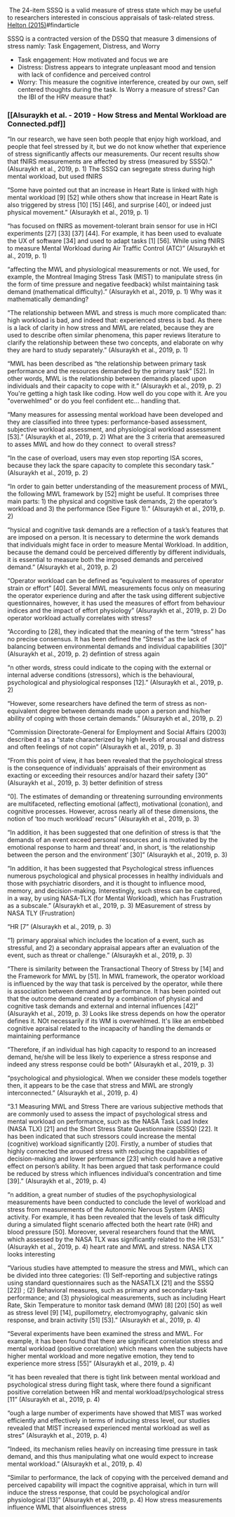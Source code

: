  The 24-item SSSQ is a valid measure of stress state which may be useful to researchers interested in conscious appraisals of task-related stress.[ Helton (2015)](https://econtent.hogrefe.com/doi/full/10.1027/1015-5759/a000200)#findarticle

SSSQ is a contracted version of the DSSQ that measure 3 dimensions of stress namly: Task Engagement, Distress, and Worry
- Task engagement: How motivated and focus we are
- Distress: Distress appears to integrate unpleasant mood and tension with lack of confidence and perceived control
- Worry: This measure the cognitive interference, created by our own, self centered thoughts during the task. Is Worry a measure of stress? Can the IBI of the HRV measure that? 


### [[Alsuraykh et al. - 2019 - How Stress and Mental Workload are Connected.pdf]]
“In our research, we have seen both people that enjoy high workload, and people that feel stressed by it, but we do not know whether that experience of stress significantly affects our measurements. Our recent results show that fNIRS measurements are affected by stress (measured by SSSQ).” (Alsuraykh et al., 2019, p. 1) The SSSQ can segregate stress during high mental workload, but used fNIRS

“Some have pointed out that an increase in Heart Rate is linked with high mental workload [9] [52] while others show that increase in Heart Rate is also triggered by stress [10] [15] [46], and surprise [40], or indeed just physical movement.” (Alsuraykh et al., 2019, p. 1)

“has focused on fNIRS as movement-tolerant brain sensor for use in HCI experiments [27] [33] [37] [44]. For example, it has been used to evaluate the UX of software [34] and used to adapt tasks [1] [56]. While using fNIRS to measure Mental Workload during Air Traffic Control (ATC)” (Alsuraykh et al., 2019, p. 1)

“affecting the MWL and physiological measurements or not. We used, for example, the Montreal Imaging Stress Task (MIST) to manipulate stress (in the form of time pressure and negative feedback) whilst maintaining task demand (mathematical difficulty).” (Alsuraykh et al., 2019, p. 1) Why was it mathematically demanding?

“The relationship between MWL and stress is much more complicated than: high workload is bad, and indeed that: experienced stress is bad. As there is a lack of clarity in how stress and MWL are related, because they are used to describe often similar phenomena, this paper reviews literature to clarify the relationship between these two concepts, and elaborate on why they are hard to study separately.” (Alsuraykh et al., 2019, p. 1)

“MWL has been described as “the relationship between primary task performance and the resources demanded by the primary task” [52]. In other words, MWL is the relationship between demands placed upon individuals and their capacity to cope with it.” (Alsuraykh et al., 2019, p. 2) You're getting a high task like coding. How well do you cope with it. Are you "overwehlmed" or do you feel confident etc... handling that.

“Many measures for assessing mental workload have been developed and they are classified into three types: performance-based assessment, subjective workload assessment, and physiological workload assessment [53].” (Alsuraykh et al., 2019, p. 2) What are the 3 criteria that aremeasured to asses MWL and how do they connect  to overall stress?

“In the case of overload, users may even stop reporting ISA scores, because they lack the spare capacity to complete this secondary task.” (Alsuraykh et al., 2019, p. 2)

“In order to gain better understanding of the measurement process of MWL, the following MWL framework by [52] might be useful. It comprises three main parts: 1) the physical and cognitive task demands, 2) the operator’s workload and 3) the performance (See Figure 1).” (Alsuraykh et al., 2019, p. 2)

“hysical and cognitive task demands are a reflection of a task’s features that are imposed on a person. It is necessary to determine the work demands that individuals might face in order to measure Mental Workload. In addition, because the demand could be perceived differently by different individuals, it is essential to measure both the imposed demands and perceived demand.” (Alsuraykh et al., 2019, p. 2)

“Operator workload can be defined as “equivalent to measures of operator strain or effort” [40]. Several MWL measurements focus only on measuring the operator experience during and after the task using different subjective questionnaires, however, it has used the measures of effort from behaviour indices and the impact of effort physiology” (Alsuraykh et al., 2019, p. 2) Do operator workload actually correlates with stress?

“According to [28], they indicated that the meaning of the term “stress” has no precise consensus. It has been defined the “Stress” as the lack of balancing between environmental demands and individual capabilities [30]” (Alsuraykh et al., 2019, p. 2) defintion of stress again

“n other words, stress could indicate to the coping with the external or internal adverse conditions (stressors), which is the behavioural, psychological and physiological responses [12].” (Alsuraykh et al., 2019, p. 2)

“However, some researchers have defined the term of stress as non-equivalent degree between demands made upon a person and his/her ability of coping with those certain demands.” (Alsuraykh et al., 2019, p. 2)

“Commission Directorate-General for Employment and Social Affairs (2003) described it as a “state characterized by high levels of arousal and distress and often feelings of not copin” (Alsuraykh et al., 2019, p. 3)

“From this point of view, it has been revealed that the psychological stress is the consequence of individuals’ appraisals of their environment as exacting or exceeding their resources and/or hazard their safety [30” (Alsuraykh et al., 2019, p. 3) better definition of stress

“0]. The estimates of demanding or threatening surrounding environments are multifaceted, reflecting emotional (affect), motivational (conation), and cognitive processes. However, across nearly all of these dimensions, the notion of ‘too much workload’ recurs” (Alsuraykh et al., 2019, p. 3)

“In addition, it has been suggested that one definition of stress is that ‘the demands of an event exceed personal resources and is motivated by the emotional response to harm and threat’ and, in short, is ‘the relationship between the person and the environment’ [30]” (Alsuraykh et al., 2019, p. 3)

“In addition, it has been suggested that Psychological stress influences numerous psychological and physical processes in healthy individuals and those with psychiatric disorders, and it is thought to influence mood, memory, and decision-making. Interestingly, such stress can be captured, in a way, by using NASA-TLX (for Mental Workload), which has Frustration as a subscale.” (Alsuraykh et al., 2019, p. 3) MEasurement of stress by NASA TLY (Frustration)

“HR [7” (Alsuraykh et al., 2019, p. 3)

“1) primary appraisal which includes the location of a event, such as stressful, and 2) a secondary appraisal appears after an evaluation of the event, such as threat or challenge.” (Alsuraykh et al., 2019, p. 3)

“There is similarity between the Transactional Theory of Stress by [14] and the Framework for MWL by [51]. In MWL framework, the operator workload is influenced by the way that task is perceived by the operator, while there is association between demand and performance. It has been pointed out that the outcome demand created by a combination of physical and cognitive task demands and external and internal influences [42]” (Alsuraykh et al., 2019, p. 3) Looks like stress depends on how the operator defines it. NOt necessarily if its WM is overwehlmed. It's like an embebbed cognitive apraisal related to the incapacity of handling the demands or maintaining performance

“Therefore, if an individual has high capacity to respond to an increased demand, he/she will be less likely to experience a stress response and indeed any stress response could be both” (Alsuraykh et al., 2019, p. 3)

“psychological and physiological. When we consider these models together then, it appears to be the case that stress and MWL are strongly interconnected.” (Alsuraykh et al., 2019, p. 4)

“3.1 Measuring MWL and Stress There are various subjective methods that are commonly used to assess the impact of psychological stress and mental workload on performance, such as the NASA Task Load Index (NASA TLX) [21] and the Short Stress State Questionnaire (SSSQ) [22]. It has been indicated that such stressors could increase the mental (cognitive) workload significantly [20]. Firstly, a number of studies that highly connected the aroused stress with reducing the capabilities of decision-making and lower performance [23] which could have a negative effect on person’s ability. It has been argued that task performance could be reduced by stress which influences individual’s concentration and time [39].” (Alsuraykh et al., 2019, p. 4)

“n addition, a great number of studies of the psychophysiological measurements have been conducted to conclude the level of workload and stress from measurements of the Autonomic Nervous System (ANS) activity. For example, it has been revealed that the levels of task difficulty during a simulated flight scenario affected both the heart rate (HR) and blood pressure [50]. Moreover, several researchers found that the MWL which assessed by the NASA TLX was significantly related to the HR [53].” (Alsuraykh et al., 2019, p. 4) heart rate and MWL and stress. NASA LTX looks interesting

“Various studies have attempted to measure the stress and MWL, which can be divided into three categories: (1) Self-reporting and subjective ratings using standard questionnaires such as the NASATLX [21] and the SSSQ [22]) ; (2) Behavioral measures, such as primary and secondary-task performance; and (3) physiological measurements, such as including Heart Rate, Skin Temperature to monitor task demand (MW) [8] [20] [50] as well as stress level [9] [14], pupillometry, electromyography, galvanic skin response, and brain activity [51] [53].” (Alsuraykh et al., 2019, p. 4)

“Several experiments have been examined the stress and MWL. For example, it has been found that there are significant correlation stress and mental workload (positive correlation) which means when the subjects have higher mental workload and more negative emotion, they tend to experience more stress [55]” (Alsuraykh et al., 2019, p. 4)

“it has been revealed that there is tight link between mental workload and psychological stress during flight task, where there found a significant positive correlation between HR and mental workload/psychological stress [11” (Alsuraykh et al., 2019, p. 4)

“ough a large number of experiments have showed that MIST was worked efficiently and effectively in terms of inducing stress level, our studies revealed that MIST increased experienced mental workload as well as stres” (Alsuraykh et al., 2019, p. 4)

“Indeed, its mechanism relies heavily on increasing time pressure in task demand, and this thus manipulating what one would expect to increase mental workload.” (Alsuraykh et al., 2019, p. 4)

“Similar to performance, the lack of copying with the perceived demand and perceived capability will impact the cognitive appraisal, which in turn will induce the stress response, that could be psychological and/or physiological [13]” (Alsuraykh et al., 2019, p. 4) How stress measurements influence WML that alsoinfluences stress